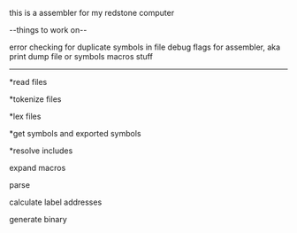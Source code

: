 this is a assembler for my redstone computer


--things to work on--


error checking for duplicate symbols in file
debug flags for assembler, aka print dump file or symbols
macros stuff


--------------------



*read files

*tokenize files

*lex files    

*get symbols and exported symbols

*resolve includes

expand macros

parse

calculate label addresses

generate binary

